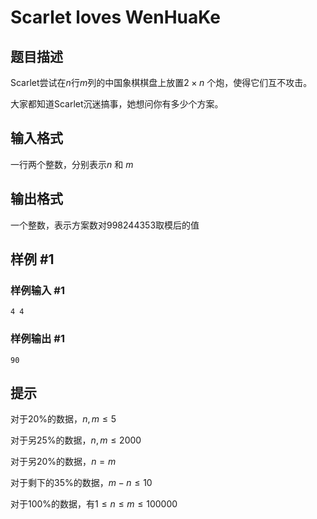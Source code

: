 # Scarlet loves WenHuaKe

## 题目描述

Scarlet尝试在$n$行$m$列的中国象棋棋盘上放置$2\times n$ 个炮，使得它们互不攻击。

大家都知道Scarlet沉迷搞事，她想问你有多少个方案。

## 输入格式

一行两个整数，分别表示$n$ 和 $m$

## 输出格式

一个整数，表示方案数对$998244353$取模后的值

## 样例 #1

### 样例输入 #1
```
4 4
```

### 样例输出 #1

```
90
```

## 提示

对于20%的数据，$n,m\leq5$

对于另25%的数据，$n,m\leq2000$

对于另20%的数据，$n=m$

对于剩下的35%的数据，$m-n\leq10$

对于100%的数据，有$1\leq n\leq m\leq100000$
